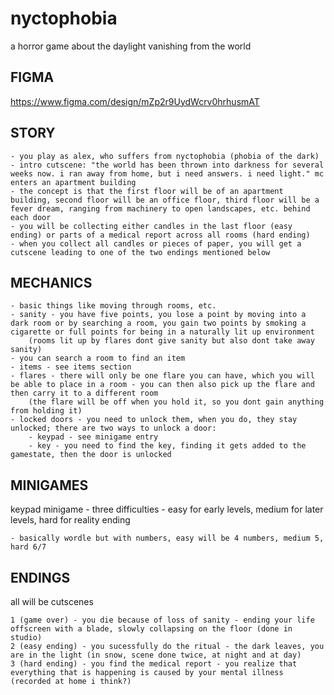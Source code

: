 # nyctophobia
a horror game about the daylight vanishing from the world

## FIGMA

https://www.figma.com/design/mZp2r9UydWcrv0hrhusmAT

## STORY
    - you play as alex, who suffers from nyctophobia (phobia of the dark)
	- intro cutscene: "the world has been thrown into darkness for several weeks now. i ran away from home, but i need answers. i need light." mc enters an apartment building
	- the concept is that the first floor will be of an apartment building, second floor will be an office floor, third floor will be a fever dream, ranging from machinery to open landscapes, etc. behind each door
	- you will be collecting either candles in the last floor (easy ending) or parts of a medical report across all rooms (hard ending)
	- when you collect all candles or pieces of paper, you will get a cutscene leading to one of the two endings mentioned below


## MECHANICS
	- basic things like moving through rooms, etc.
	- sanity - you have five points, you lose a point by moving into a dark room or by searching a room, you gain two points by smoking a cigarette or full points for being in a naturally lit up environment
		(rooms lit up by flares dont give sanity but also dont take away sanity)
	- you can search a room to find an item
	- items - see items section
	- flares - there will only be one flare you can have, which you will be able to place in a room - you can then also pick up the flare and then carry it to a different room
		(the flare will be off when you hold it, so you dont gain anything from holding it)
	- locked doors - you need to unlock them, when you do, they stay unlocked; there are two ways to unlock a door:
		- keypad - see minigame entry
		- key - you need to find the key, finding it gets added to the gamestate, then the door is unlocked

## MINIGAMES

keypad minigame - three difficulties - easy for early levels, medium for later levels, hard for reality ending

	- basically wordle but with numbers, easy will be 4 numbers, medium 5, hard 6/7

## ENDINGS
all will be cutscenes

    1 (game over) - you die because of loss of sanity - ending your life offscreen with a blade, slowly collapsing on the floor (done in studio)
    2 (easy ending) - you sucessfully do the ritual - the dark leaves, you are in the light (in snow, scene done twice, at night and at day)
    3 (hard ending) - you find the medical report - you realize that everything that is happening is caused by your mental illness (recorded at home i think?)
